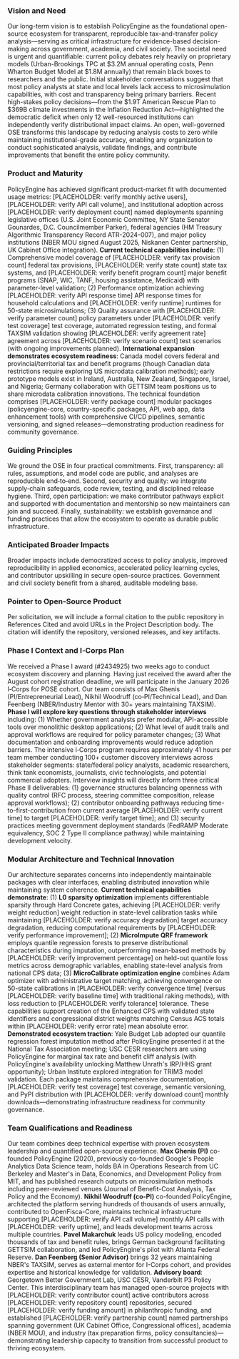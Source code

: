### Vision and Need
Our long-term vision is to establish PolicyEngine as the foundational open-source ecosystem for transparent, reproducible tax-and-transfer policy analysis—serving as critical infrastructure for evidence-based decision-making across government, academia, and civil society. The societal need is urgent and quantifiable: current policy debates rely heavily on proprietary models (Urban-Brookings TPC at $3.2M annual operating costs, Penn Wharton Budget Model at $1.8M annually) that remain black boxes to researchers and the public. Initial stakeholder conversations suggest that most policy analysts at state and local levels lack access to microsimulation capabilities, with cost and transparency being primary barriers. Recent high-stakes policy decisions—from the $1.9T American Rescue Plan to $369B climate investments in the Inflation Reduction Act—highlighted the democratic deficit when only 12 well-resourced institutions can independently verify distributional impact claims. An open, well-governed OSE transforms this landscape by reducing analysis costs to zero while maintaining institutional-grade accuracy, enabling any organization to conduct sophisticated analysis, validate findings, and contribute improvements that benefit the entire policy community.

### Product and Maturity
PolicyEngine has achieved significant product-market fit with documented usage metrics: [PLACEHOLDER: verify monthly active users], [PLACEHOLDER: verify API call volume], and institutional adoption across [PLACEHOLDER: verify deployment count] named deployments spanning legislative offices (U.S. Joint Economic Committee, NY State Senator Gounardes, D.C. Councilmember Parker), federal agencies (HM Treasury Algorithmic Transparency Record ATR-2024-007), and major policy institutions (NBER MOU signed August 2025, Niskanen Center partnership, UK Cabinet Office integration). **Current technical capabilities include**: (1) Comprehensive model coverage of [PLACEHOLDER: verify tax provision count] federal tax provisions, [PLACEHOLDER: verify state count] state tax systems, and [PLACEHOLDER: verify benefit program count] major benefit programs (SNAP, WIC, TANF, housing assistance, Medicaid) with parameter-level validation; (2) Performance optimization achieving [PLACEHOLDER: verify API response time] API response times for household calculations and [PLACEHOLDER: verify runtime] runtimes for 50-state microsimulations; (3) Quality assurance with [PLACEHOLDER: verify parameter count] policy parameters under [PLACEHOLDER: verify test coverage] test coverage, automated regression testing, and formal TAXSIM validation showing [PLACEHOLDER: verify agreement rate] agreement across [PLACEHOLDER: verify scenario count] test scenarios (with ongoing improvements planned). **International expansion demonstrates ecosystem readiness**: Canada model covers federal and provincial/territorial tax and benefit programs (though Canadian data restrictions require exploring US microdata calibration methods); early prototype models exist in Ireland, Australia, New Zealand, Singapore, Israel, and Nigeria; Germany collaboration with GETTSIM team positions us to share microdata calibration innovations. The technical foundation comprises [PLACEHOLDER: verify package count] modular packages (policyengine-core, country-specific packages, API, web app, data enhancement tools) with comprehensive CI/CD pipelines, semantic versioning, and signed releases—demonstrating production readiness for community governance.

### Guiding Principles
We ground the OSE in four practical commitments. First, transparency: all rules, assumptions, and model code are public, and analyses are reproducible end‑to‑end. Second, security and quality: we integrate supply‑chain safeguards, code review, testing, and disciplined release hygiene. Third, open participation: we make contributor pathways explicit and supported with documentation and mentorship so new maintainers can join and succeed. Finally, sustainability: we establish governance and funding practices that allow the ecosystem to operate as durable public infrastructure.

### Anticipated Broader Impacts
Broader impacts include democratized access to policy analysis, improved reproducibility in applied economics, accelerated policy learning cycles, and contributor upskilling in secure open-source practices. Government and civil society benefit from a shared, auditable modeling base.

### Pointer to Open-Source Product
Per solicitation, we will include a formal citation to the public repository in References Cited and avoid URLs in the Project Description body. The citation will identify the repository, versioned releases, and key artifacts.

### Phase I Context and I‑Corps Plan
We received a Phase I award (#2434925) two weeks ago to conduct ecosystem discovery and planning. Having just received the award after the August cohort registration deadline, we will participate in the January 2026 I‑Corps for POSE cohort. Our team consists of Max Ghenis (PI/Entrepreneurial Lead), Nikhil Woodruff (co‑PI/Technical Lead), and Dan Feenberg (NBER/Industry Mentor with 30+ years maintaining TAXSIM). **Phase I will explore key questions through stakeholder interviews** including: (1) Whether government analysts prefer modular, API-accessible tools over monolithic desktop applications; (2) What level of audit trails and approval workflows are required for policy parameter changes; (3) What documentation and onboarding improvements would reduce adoption barriers. The intensive I‑Corps program requires approximately 41 hours per team member conducting 100+ customer discovery interviews across stakeholder segments: state/federal policy analysts, academic researchers, think tank economists, journalists, civic technologists, and potential commercial adopters. Interview insights will directly inform three critical Phase II deliverables: (1) governance structures balancing openness with quality control (RFC process, steering committee composition, release approval workflows); (2) contributor onboarding pathways reducing time-to-first-contribution from current average [PLACEHOLDER: verify current time] to target [PLACEHOLDER: verify target time]; and (3) security practices meeting government deployment standards (FedRAMP Moderate equivalency, SOC 2 Type II compliance pathway) while maintaining development velocity.

### Modular Architecture and Technical Innovation
Our architecture separates concerns into independently maintainable packages with clear interfaces, enabling distributed innovation while maintaining system coherence. **Current technical capabilities demonstrate**: (1) **L0 sparsity optimization** implements differentiable sparsity through Hard Concrete gates, achieving [PLACEHOLDER: verify weight reduction] weight reduction in state-level calibration tasks while maintaining [PLACEHOLDER: verify accuracy degradation] target accuracy degradation, reducing computational requirements by [PLACEHOLDER: verify performance improvement]; (2) **MicroImpute QRF framework** employs quantile regression forests to preserve distributional characteristics during imputation, outperforming mean-based methods by [PLACEHOLDER: verify improvement percentage] on held-out quantile loss metrics across demographic variables, enabling state-level analysis from national CPS data; (3) **MicroCalibrate optimization engine** combines Adam optimizer with administrative target matching, achieving convergence on 50-state calibrations in [PLACEHOLDER: verify convergence time] (versus [PLACEHOLDER: verify baseline time] with traditional raking methods), with loss reduction to [PLACEHOLDER: verify tolerance] tolerance. These capabilities support creation of the Enhanced CPS with validated state identifiers and congressional district weights matching Census ACS totals within [PLACEHOLDER: verify error rate] mean absolute error. **Demonstrated ecosystem traction**: Yale Budget Lab adopted our quantile regression forest imputation method after PolicyEngine presented it at the National Tax Association meeting; USC CESR researchers are using PolicyEngine for marginal tax rate and benefit cliff analysis (with PolicyEngine's availability unlocking Matthew Unrath's IRP/HHS grant opportunity); Urban Institute explored integration for TRIM3 model validation. Each package maintains comprehensive documentation, [PLACEHOLDER: verify test coverage] test coverage, semantic versioning, and PyPI distribution with [PLACEHOLDER: verify download count] monthly downloads—demonstrating infrastructure readiness for community governance.

### Team Qualifications and Readiness
Our team combines deep technical expertise with proven ecosystem leadership and quantified open-source experience. **Max Ghenis (PI)** co-founded PolicyEngine (2020), previously co-founded Google's People Analytics Data Science team, holds BA in Operations Research from UC Berkeley and Master's in Data, Economics, and Development Policy from MIT, and has published research outputs on microsimulation methods including peer-reviewed venues (Journal of Benefit-Cost Analysis, Tax Policy and the Economy). **Nikhil Woodruff (co-PI)** co-founded PolicyEngine, architected the platform serving hundreds of thousands of users annually, contributed to OpenFisca-Core, maintains technical infrastructure supporting [PLACEHOLDER: verify API call volume] monthly API calls with [PLACEHOLDER: verify uptime], and leads development teams across multiple countries. **Pavel Makarchuk** leads US policy modeling, encoded thousands of tax and benefit rules, brings German background facilitating GETTSIM collaboration, and led PolicyEngine's pilot with Atlanta Federal Reserve. **Dan Feenberg (Senior Advisor)** brings 32 years maintaining NBER's TAXSIM, serves as external mentor for I-Corps cohort, and provides expertise and historical knowledge for validation. **Advisory board**: Georgetown Better Government Lab, USC CESR, Vanderbilt P3 Policy Center. This interdisciplinary team has managed open-source projects with [PLACEHOLDER: verify contributor count] active contributors across [PLACEHOLDER: verify repository count] repositories, secured [PLACEHOLDER: verify funding amount] in philanthropic funding, and established [PLACEHOLDER: verify partnership count] named partnerships spanning government (UK Cabinet Office, Congressional offices), academia (NBER MOU), and industry (tax preparation firms, policy consultancies)—demonstrating leadership capacity to transition from successful product to thriving ecosystem.
